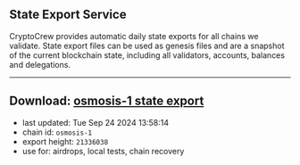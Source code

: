 ## State Export Service
CryptoCrew provides automatic daily state exports for all chains we validate. State export files can be used as genesis files and are a snapshot of the current blockchain state, including all validators, accounts, balances and delegations.

---
**Download: [osmosis-1 state export](https://dl-eu2.ccvalidators.com/SERVICE/osmosis/osmosis-1_export_21336038.json)**
---

- last updated: Tue Sep 24 2024 13:58:14
- chain id: `osmosis-1`
- export height: `21336038`
- use for: airdrops, local tests, chain recovery
